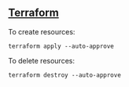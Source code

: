## [Terraform](https://www.terraform.io/)

To create resources:
```
terraform apply --auto-approve
```


To delete resources:
```
terraform destroy --auto-approve
```

